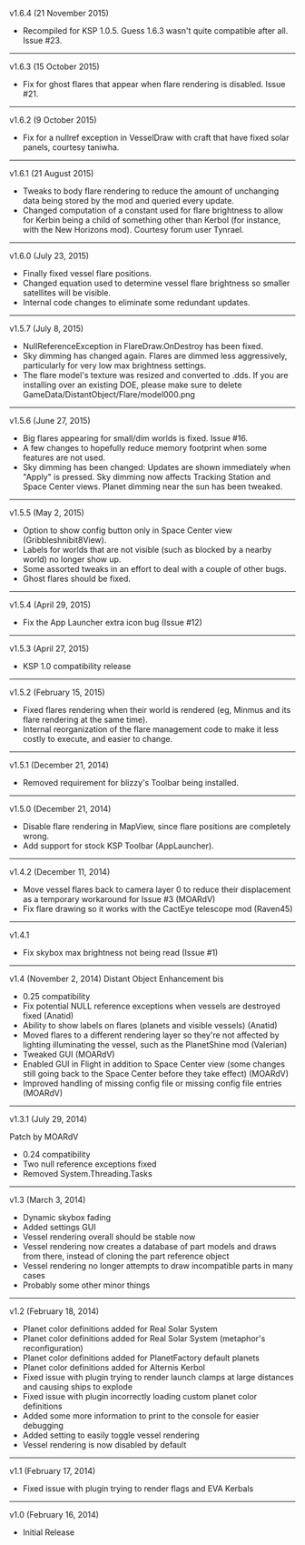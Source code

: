 v1.6.4 (21 November 2015)
- Recompiled for KSP 1.0.5.  Guess 1.6.3 wasn't quite compatible after all.  Issue #23.

---

v1.6.3 (15 October 2015)
- Fix for ghost flares that appear when flare rendering is disabled.  Issue #21.

---

v1.6.2 (9 October 2015)
- Fix for a nullref exception in VesselDraw with craft that have fixed solar panels, courtesy taniwha.

---

v1.6.1 (21 August 2015)
- Tweaks to body flare rendering to reduce the amount of unchanging data being stored by the mod and queried every update.
- Changed computation of a constant used for flare brightness to allow for Kerbin being a child of something other than Kerbol (for instance, with the New Horizons mod).  Courtesy forum user Tynrael.

---

v1.6.0 (July 23, 2015)
- Finally fixed vessel flare positions.
- Changed equation used to determine vessel flare brightness so smaller satellites will be visible.
- Internal code changes to eliminate some redundant updates.

---

v1.5.7 (July 8, 2015)
- NullReferenceException in FlareDraw.OnDestroy has been fixed.
- Sky dimming has changed again.  Flares are dimmed less aggressively, particularly for very low max brightness settings.
- The flare model's texture was resized and converted to .dds.  If you are installing over an existing DOE, please make sure to delete GameData/DistantObject/Flare/model000.png

---

v1.5.6 (June 27, 2015)
- Big flares appearing for small/dim worlds is fixed.  Issue #16.
- A few changes to hopefully reduce memory footprint when some features are not used.
- Sky dimming has been changed: Updates are shown immediately when "Apply" is pressed. Sky dimming now affects Tracking Station and Space Center views.  Planet dimming near the sun has been tweaked.

---

v1.5.5 (May 2, 2015)
- Option to show config button only in Space Center view (Gribbleshnibit8View).
- Labels for worlds that are not visible (such as blocked by a nearby world) no longer show up.
- Some assorted tweaks in an effort to deal with a couple of other bugs.
- Ghost flares should be fixed.

---

v1.5.4 (April 29, 2015)
- Fix the App Launcher extra icon bug (Issue #12)

---

v1.5.3 (April 27, 2015)
- KSP 1.0 compatibility release

---

v1.5.2 (February 15, 2015)
- Fixed flares rendering when their world is rendered (eg, Minmus and its flare rendering at the same time).
- Internal reorganization of the flare management code to make it less costly to execute, and easier to change.

---

v1.5.1 (December 21, 2014)
- Removed requirement for blizzy's Toolbar being installed.

---

v1.5.0 (December 21, 2014)
- Disable flare rendering in MapView, since flare positions are completely wrong.
- Add support for stock KSP Toolbar (AppLauncher).

---

v1.4.2 (December 11, 2014)
- Move vessel flares back to camera layer 0 to reduce their displacement as a temporary workaround for Issue #3 (MOARdV)
- Fix flare drawing so it works with the CactEye telescope mod (Raven45)

---

v1.4.1
- Fix skybox max brightness not being read (Issue #1)

----

v1.4 (November 2, 2014) Distant Object Enhancement bis

- 0.25 compatibility
- Fix potential NULL reference exceptions when vessels are destroyed fixed (Anatid)
- Ability to show labels on flares (planets and visible vessels) (Anatid)
- Moved flares to a different rendering layer so they're not affected by lighting illuminating the vessel, such as the PlanetShine mod (Valerian)
- Tweaked GUI (MOARdV)
- Enabled GUI in Flight in addition to Space Center view (some changes still going back to the Space Center before they take effect) (MOARdV)
- Improved handling of missing config file or missing config file entries (MOARdV)


----

v1.3.1 (July 29, 2014)

Patch by MOARdV

- 0.24 compatibility
- Two null reference exceptions fixed
- Removed System.Threading.Tasks

----

v1.3 (March 3, 2014)

- Dynamic skybox fading
- Added settings GUI
- Vessel rendering overall should be stable now
- Vessel rendering now creates a database of part models and draws from there, instead of cloning the part reference object
- Vessel rendering no longer attempts to draw incompatible parts in many cases
- Probably some other minor things

----

v1.2 (February 18, 2014)

- Planet color definitions added for Real Solar System
- Planet color definitions added for Real Solar System (metaphor's reconfiguration)
- Planet color definitions added for PlanetFactory default planets
- Planet color definitions added for Alternis Kerbol
- Fixed issue with plugin trying to render launch clamps at large distances and causing ships to explode
- Fixed issue with plugin incorrectly loading custom planet color definitions
- Added some more information to print to the console for easier debugging
- Added setting to easily toggle vessel rendering
- Vessel rendering is now disabled by default

----

v1.1 (February 17, 2014)

- Fixed issue with plugin trying to render flags and EVA Kerbals

----

v1.0 (February 16, 2014)

- Initial Release

